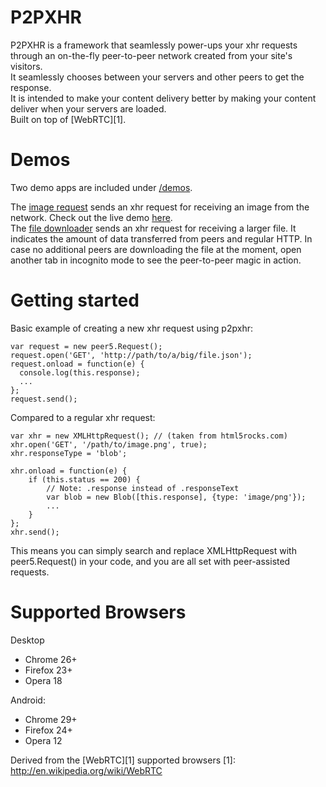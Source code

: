 P2PXHR
======

P2PXHR is a framework that seamlessly power-ups your xhr requests through an on-the-fly peer-to-peer network created from your site's visitors. <br>
It seamlessly chooses between your servers and other peers to get the response. <br>
It is intended to make your content delivery better by making your content deliver when your servers are loaded.  
Built on top of [WebRTC][1]. 


Demos
===============

Two demo apps are included under [/demos](//github.com/peer5/P2PXHR/tree/master/demos).

The [image request](https://github.com/Peer5/P2PXHR/blob/master/demos/img%20download/index.html)
sends an xhr request for receiving an image from the network. Check out the live demo [here](http://ec2-54-215-66-22.us-west-1.compute.amazonaws.com/examples/imgUsingAPI.html).<br/>
The [file downloader](https://github.com/Peer5/P2PXHR/blob/master/demos/file%20download/index.html) 
sends an xhr request for receiving a larger file. It indicates the amount of data transferred from peers and regular HTTP. In case no additional peers are downloading the file at the moment, open another tab in incognito mode to see the peer-to-peer magic in action.

Getting started
===============
Basic example of creating a new xhr request using p2pxhr:

    var request = new peer5.Request();
    request.open('GET', 'http://path/to/a/big/file.json');
    request.onload = function(e) {
      console.log(this.response);
      ...
    };
    request.send();

Compared to a regular xhr request:

    var xhr = new XMLHttpRequest(); // (taken from html5rocks.com)
    xhr.open('GET', '/path/to/image.png', true);
    xhr.responseType = 'blob';

    xhr.onload = function(e) {
        if (this.status == 200) {
            // Note: .response instead of .responseText
            var blob = new Blob([this.response], {type: 'image/png'});
            ...
        }
    };
    xhr.send();                                                

This means you can simply search and replace XMLHttpRequest with peer5.Request() in your code, and you are all set with peer-assisted requests.



Supported Browsers
==================

Desktop
* Chrome 26+
* Firefox 23+
* Opera 18

Android:
* Chrome 29+
* Firefox 24+
* Opera 12


Derived from the [WebRTC][1] supported browsers
[1]: http://en.wikipedia.org/wiki/WebRTC


